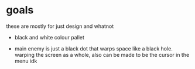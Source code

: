 # goals
these are mostly for just design and whatnot

- black and white colour pallet

- main enemy is just a black dot that warps space like a black hole. warping the screen as a whole, also can be made to be the cursor in the menu idk